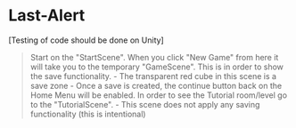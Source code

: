 # Last-Alert

[Testing of code should be done on Unity]

> Start on the "StartScene". When you click "New Game" from here it will take you to the temporary "GameScene". This is in order to show the save functionality.
	- The transparent red cube in this scene is a save zone
	- Once a save is created, the continue button back on the Home Menu will be enabled.
> In order to see the Tutorial room/level go to the "TutorialScene".
	- This scene does not apply any saving functionality (this is intentional)